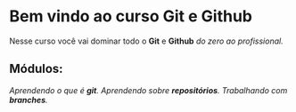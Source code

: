 # Bem vindo ao curso Git e Github

Nesse curso você vai dominar todo o **Git** e **Github** _do zero ao profissional._

## Módulos:

_Aprendendo o que é **git**.
Aprendendo sobre **repositórios**.
Trabalhando com **branches**._
